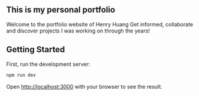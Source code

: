 ## This is my personal portfolio
Welcome to the portfolio website of Henry Huang
Get informed, collaborate and discover projects I was working on through the years!
## Getting Started

First, run the development server:

```bash
npm run dev
```

Open [http://localhost:3000](http://localhost:3000) with your browser to see the result.

